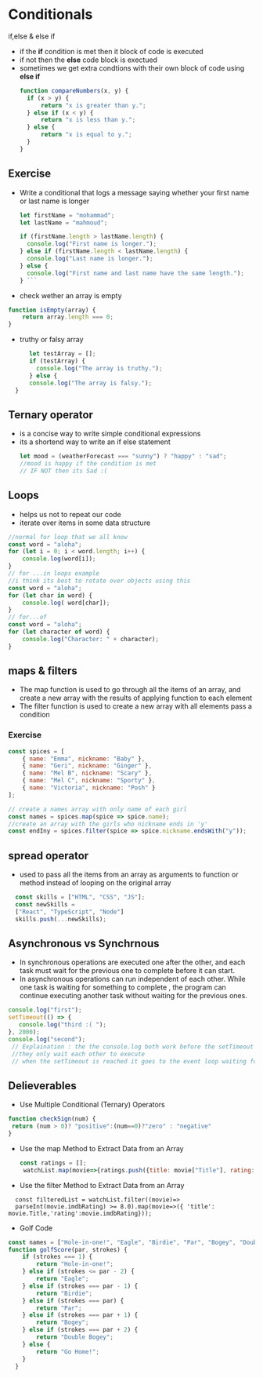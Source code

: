 # Conditionals 
if,else & else if 
- if the **if** condition is met then it block of code is executed
- if not then the **else** code block is exectued
- sometimes we get extra condtions with their own block of code using **else if**
  ```javascript
  function compareNumbers(x, y) {
    if (x > y) {
        return "x is greater than y.";
    } else if (x < y) {
        return "x is less than y.";
    } else {
        return "x is equal to y.";
    }
  }
   ```
## Exercise
- Write a conditional that logs a message saying whether your first name or last name is longer
  ```javascript
  let firstName = "mohammad";
  let lastName = "mahmoud";

  if (firstName.length > lastName.length) {
    console.log("First name is longer.");
  } else if (firstName.length < lastName.length) {
    console.log("Last name is longer.");
  } else {
    console.log("First name and last name have the same length.");
  } ```
- check wether an array is empty
```javascript
function isEmpty(array) {
    return array.length === 0;
}
```
- truthy or falsy array
``` javascript
      let testArray = [];
      if (testArray) {
        console.log("The array is truthy.");
      } else {
      console.log("The array is falsy.");
  }
  ```
## Ternary operator 
- is a concise way to write simple conditional expressions
- its a shortend way to write an if else statement
  ```javascript
  let mood = (weatherForecast === "sunny") ? "happy" : "sad";
  //mood is happy if the condition is met 
  // IF NOT then its Sad :(
  ```
## Loops 
- helps us not to repeat our code
- iterate over items in some data structure
```javascript
//normal for loop that we all know 
const word = "aloha";
for (let i = 0; i < word.length; i++) {
    console.log(word[i]);
}
// for ...in loops example
//i think its best to rotate over objects using this 
const word = "aloha";
for (let char in word) {
    console.log( word[char]);
}
// for...of
const word = "aloha";
for (let character of word) {
    console.log("Character: " + character);
}
```

## maps & filters
- The map function is used to go through all the items of an array, and create a new array with the results of applying function to each element 
- The filter function is used to create a new array with all elements pass a condition
### Exercise 
```javascript
const spices = [
    { name: "Emma", nickname: "Baby" },
    { name: "Geri", nickname: "Ginger" },
    { name: "Mel B", nickname: "Scary" },
    { name: "Mel C", nickname: "Sporty" },
    { name: "Victoria", nickname: "Posh" }
];

// create a names array with only name of each girl 
const names = spices.map(spice => spice.name);
//create an array with the girls who nickname ends in 'y'
const endIny = spices.filter(spice => spice.nickname.endsWith("y"));
```
## spread operator 
- used to pass all the items from an array as arguments to function or method instead of looping on the original array
```javascript
  const skills = ["HTML", "CSS", "JS"];
  const newSkills =
  ["React", "TypeScript", "Node"]
  skills.push(...newSkills);
 ```
 ## Asynchronous vs Synchrnous
 - In synchronous operations are executed one after the other, and each task must wait for the previous one to complete before it can start.
 - In asynchronous operations can run independent of each other. While one task is waiting for something to complete , the program can continue executing another task without waiting for the previous ones.
 ```javascript
console.log("first");
setTimeout(() => {
    console.log("third :( ");
}, 2000);
console.log("second");
  // Explaination : the the console.log both work before the setTimeout function becuase they are synchronus 
  //they only wait each other to execute 
  // when the setTimeout is reached it goes to the event loop waiting for its time to be executed(its an asynchronous) 
```
## Delieverables 
- Use Multiple Conditional (Ternary) Operators
 ```javascript
 function checkSign(num) {
  return (num > 0)? "positive":(num==0)?"zero" : "negative"
}
```
- Use the map Method to Extract Data from an Array
  ```javascript
  const ratings = [];
   watchList.map(movie=>{ratings.push({title: movie["Title"], rating: movie["imdbRating"]})})
  ```
- Use the filter Method to Extract Data from an Array
```jacascript
  const filteredList = watchList.filter((movie)=>
  parseInt(movie.imdbRating) >= 8.0).map(movie=>({ 'title': movie.Title,'rating':movie.imdbRating}));
```
- Golf Code
```javascript
const names = ["Hole-in-one!", "Eagle", "Birdie", "Par", "Bogey", "Double Bogey", "Go Home!"];
function golfScore(par, strokes) {
    if (strokes === 1) {
        return "Hole-in-one!";
    } else if (strokes <= par - 2) {
        return "Eagle";
    } else if (strokes === par - 1) {
        return "Birdie";
    } else if (strokes === par) {
        return "Par";
    } else if (strokes === par + 1) {
        return "Bogey";
    } else if (strokes === par + 2) {
        return "Double Bogey";
    } else {
        return "Go Home!";
    }
  }
```
